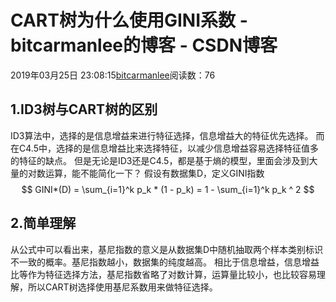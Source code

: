 
# CART树为什么使用GINI系数 - bitcarmanlee的博客 - CSDN博客


2019年03月25日 23:08:15[bitcarmanlee](https://me.csdn.net/bitcarmanlee)阅读数：76



## 1.ID3树与CART树的区别
ID3算法中，选择的是信息增益来进行特征选择，信息增益大的特征优先选择。
而在C4.5中，选择的是信息增益比来选择特征，以减少信息增益容易选择特征值多的特征的缺点。
但是无论是ID3还是C4.5，都是基于熵的模型，里面会涉及到大量的对数运算，能不能简化一下？
假设有数据集D，定义GINI指数
$$
GINI*(D) = \sum_{i=1}^k p_k * (1 - p_k) = 1 - \sum_{i=1}^k p_k ^ 2
$$

## 2.简单理解
从公式中可以看出来，基尼指数的意义是从数据集D中随机抽取两个样本类别标识不一致的概率。基尼指数越小，数据集的纯度越高。
相比于信息增益，信息增益比等作为特征选择方法，基尼指数省略了对数计算，运算量比较小，也比较容易理解，所以CART树选择使用基尼系数用来做特征选择。

